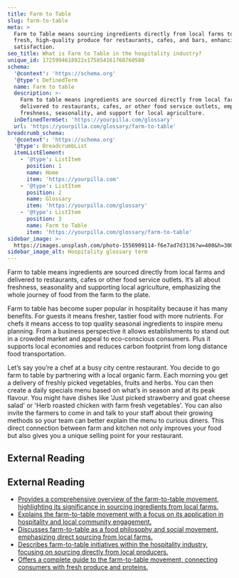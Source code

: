 ```yaml
---
title: Farm to Table
slug: farm-to-table
meta: >
  Farm to Table means sourcing ingredients directly from local farms to ensure
  fresh, high-quality produce for restaurants, cafes, and bars, enhancing guest
  satisfaction.
seo_title: What is Farm to Table in the hospitality industry?
unique_id: 1725994618922x175854161768760580
schema:
  '@context': 'https://schema.org'
  '@type': DefinedTerm
  name: Farm to table
  description: >-
    Farm to table means ingredients are sourced directly from local farms and
    delivered to restaurants, cafes, or other food service outlets, emphasising
    freshness, seasonality, and support for local agriculture.
  inDefinedTermSet: 'https://yourpilla.com/glossary'
  url: 'https://yourpilla.com/glossary/farm-to-table'
breadcrumb_schema:
  '@context': 'https://schema.org'
  '@type': BreadcrumbList
  itemListElement:
    - '@type': ListItem
      position: 1
      name: Home
      item: 'https://yourpilla.com'
    - '@type': ListItem
      position: 2
      name: Glossary
      item: 'https://yourpilla.com/glossary'
    - '@type': ListItem
      position: 3
      name: Farm to Table
      item: 'https://yourpilla.com/glossary/farm-to-table'
sidebar_image: >-
  https://images.unsplash.com/photo-1556909114-f6e7ad7d3136?w=400&h=300&fit=crop&auto=format
sidebar_image_alt: Hospitality glossary term
---
```


Farm to table means ingredients are sourced directly from local farms and delivered to restaurants, cafes or other food service outlets. It’s all about freshness, seasonality and supporting local agriculture, emphasizing the whole journey of food from the farm to the plate.

Farm to table has become super popular in hospitality because it has many benefits. For guests it means fresher, tastier food with more nutrients. For chefs it means access to top quality seasonal ingredients to inspire menu planning. From a business perspective it allows establishments to stand out in a crowded market and appeal to eco-conscious consumers. Plus it supports local economies and reduces carbon footprint from long distance food transportation.

Let’s say you’re a chef at a busy city centre restaurant. You decide to go farm to table by partnering with a local organic farm. Each morning you get a delivery of freshly picked vegetables, fruits and herbs. You can then create a daily specials menu based on what’s in season and at its peak flavour. You might have dishes like 'Just picked strawberry and goat cheese salad' or 'Herb roasted chicken with farm fresh vegetables'. You can also invite the farmers to come in and talk to your staff about their growing methods so your team can better explain the menu to curious diners. This direct connection between farm and kitchen not only improves your food but also gives you a unique selling point for your restaurant.

## External Reading



## External Reading

*   [Provides a comprehensive overview of the farm-to-table movement, highlighting its significance in sourcing ingredients from local farms.](https://www.webstaurantstore.com/blog/4336/farm-to-table-meaning.html?srsltid=AfmBOooag1Zfy-m6C8OJ7Z9IHVF84e55Yy4pqiGvwuqxK6StpiFsnCWj)
*   [Explains the farm-to-table movement with a focus on its application in hospitality and local community engagement.](https://www.agritecture.com/blog/understanding-the-farm-to-table-movementfor-developers-architects-designers-and-hospitality-professionals)
*   [Discusses farm-to-table as a food philosophy and social movement, emphasizing direct sourcing from local farms.](https://www.therestauranthq.com/trends/what-is-farm-to-table/)
*   [Describes farm-to-table initiatives within the hospitality industry, focusing on sourcing directly from local producers.](https://fiveable.me/key-terms/hospitality-management/farm-to-table-initiatives)
*   [Offers a complete guide to the farm-to-table movement, connecting consumers with fresh produce and proteins.](https://www.hitchcockfarms.com/blog/farm-to-table-movement)
